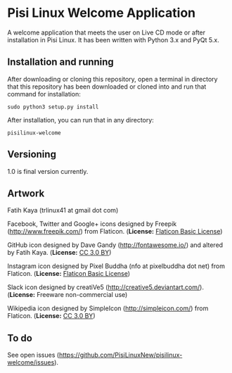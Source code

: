 # Pisi Linux Welcome Application
A welcome application that meets the user on Live CD mode or after installation in Pisi Linux. It has been written with Python 3.x and PyQt 5.x.

## Installation and running
After downloading or cloning this repository, open a terminal in directory that this repository has been downloaded or cloned into and run that command for installation:

    sudo python3 setup.py install

After installation, you can run that in any directory:

    pisilinux-welcome

## Versioning
1.0 is final version currently.

## Artwork
Fatih Kaya (trlinux41 at gmail dot com)

Facebook, Twitter and Google+ icons designed by Freepik (http://www.freepik.com/) from Flaticon. (**License:** [Flaticon Basic License](http://file000.flaticon.com/downloads/license/license.pdf))

GitHub icon designed by Dave Gandy (http://fontawesome.io/) and altered by Fatih Kaya. (**License:** [CC 3.0 BY](https://creativecommons.org/licenses/by/3.0/))

Instagram icon designed by Pixel Buddha (nfo at pixelbuddha dot net) from Flaticon. (**License:** [Flaticon Basic License](http://file000.flaticon.com/downloads/license/license.pdf))

Slack icon designed by creatiVe5 (http://creative5.deviantart.com/). (**License:** Freeware non-commercial use)

Wikipedia icon designed by SimpleIcon (http://simpleicon.com/) from Flaticon. (**License:** [CC 3.0 BY](https://creativecommons.org/licenses/by/3.0/))

## To do
See open issues (https://github.com/PisiLinuxNew/pisilinux-welcome/issues).
